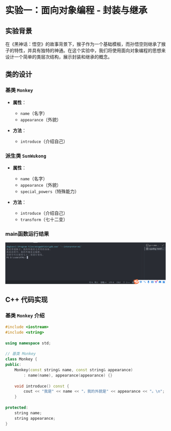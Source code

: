 # 实验一：面向对象编程 - 封装与继承

## 实验背景

在《黑神话：悟空》的故事背景下，猴子作为一个基础模板，而孙悟空则继承了猴子的特性，并具有独特的神通。在这个实验中，我们将使用面向对象编程的思想来设计一个简单的类层次结构，展示封装和继承的概念。

## 类的设计

### 基类 `Monkey`

- **属性**：
  - `name`（名字）
  - `appearance`（外貌）

- **方法**：
  - `introduce`（介绍自己）

### 派生类 `SunWukong`

- **属性**：
  - `name`（名字）
  - `appearance`（外貌）
  - `special_powers`（特殊能力）

- **方法**：
  - `introduce`（介绍自己）
  - `transform`（七十二变）
  
### main函数运行结果

![](Monkey.png)

## C++ 代码实现

### 基类 `Monkey` 介绍

```cpp
#include <iostream>
#include <string>

using namespace std;

// 基类 Monkey
class Monkey {
public:
    Monkey(const string& name, const string& appearance)
        : name(name), appearance(appearance) {}

    void introduce() const {
        cout << "我是" << name << "，我的外貌是" << appearance << "。\n";
    }

protected:
    string name;
    string appearance;
}


